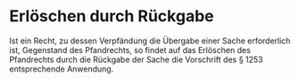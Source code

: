 # Erlöschen durch Rückgabe

Ist ein Recht, zu dessen Verpfändung die Übergabe einer Sache erforderlich ist, Gegenstand des Pfandrechts, so findet auf das Erlöschen des Pfandrechts durch die Rückgabe der Sache die Vorschrift des § 1253 entsprechende Anwendung. 

